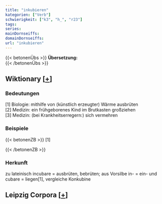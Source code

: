 ```yaml
---
title: "inkubieren"
kategorien: ["Verb"]
schwierigkeit: ["k3", "h_", "r23"]
tags:
series:
mainDornseiffs:
domainDornseiffs:
url: "inkubieren"
---
```


{{< betonenÜbs >}}
**Übersetzung:**  
{{< /betonenÜbs >}}

## Wiktionary [[+](https://de.wiktionary.org/wiki/inkubieren)]

### Bedeutungen
[1] Biologie: mithilfe von (künstlich erzeugter) Wärme ausbrüten  
[2] Medizin: ein frühgeborenes Kind im Brutkasten großziehen  
[3] Medizin: (bei Krankheitserregern:) sich vermehren  

### Beispiele
{{< betonenZB >}}
[1]  

{{< /betonenZB >}}
### Herkunft
zu lateinisch incubare = ausbrüten, bebrüten; aus Vorsilbe in- = ein- und cubare = liegen[1], vergleiche Konkubine  


## Leipzig Corpora [[+](https://corpora.uni-leipzig.de/en/res?word=inkubieren&corpusId=deu_newscrawl-public_2018)]

